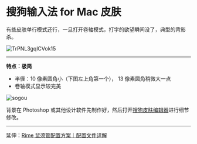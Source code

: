 # 搜狗输入法 for Mac 皮肤

有些皮肤单行模式还行，一旦打开卷轴模式，打字的欲望瞬间没了，典型的背影杀。

![TrPNL3gqlCVok15](https://i.loli.net/2021/03/03/TrPNL3gqlCVok15.png)

---

**特点：极简**

* 半径：10 像素圆角小（下图左上角第一个）， 13 像素圆角稍微大一点
* 卷轴模式显示较完美

![sogou](https://tva2.sinaimg.cn/large/008eZBHKgy1go6e22007pj31gg0ta0x9.jpg)

背景在 Photoshop 或其他设计软件先制作好，然后打开[搜狗皮肤编辑器](https://pinyin.sogou.com/mac/softdown.php?r=skineditor)进行细节修改。

---

延伸：[Rime 鼠须管配置方案｜配置文件详解](https://github.com/liuour/rime)

